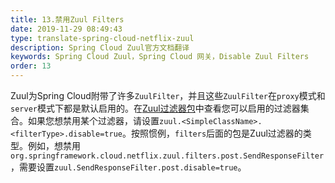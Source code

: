 ```yaml
---
title: 13.禁用Zuul Filters
date: 2019-11-29 08:49:43
type: translate-spring-cloud-netflix-zuul
description: Spring Cloud Zuul官方文档翻译
keywords: Spring Cloud Zuul，Spring Cloud 网关，Disable Zuul Filters
order: 13
---
```


Zuul为Spring Cloud附带了许多`ZuulFilter`，并且这些`ZuulFilter`在`proxy`模式和`server`模式下都是默认启用的。在[Zuul过滤器包](https://github.com/spring-cloud/spring-cloud-netflix/tree/master/spring-cloud-netflix-zuul/src/main/java/org/springframework/cloud/netflix/zuul/filters)中查看您可以启用的过滤器集合。如果您想禁用某个过滤器，请设置`zuul.<SimpleClassName>.<filterType>.disable=true`。按照惯例，`filters`后面的包是Zuul过滤器的类型。例如，想禁用`org.springframework.cloud.netflix.zuul.filters.post.SendResponseFilter`，需要设置`zuul.SendResponseFilter.post.disable=true`。


